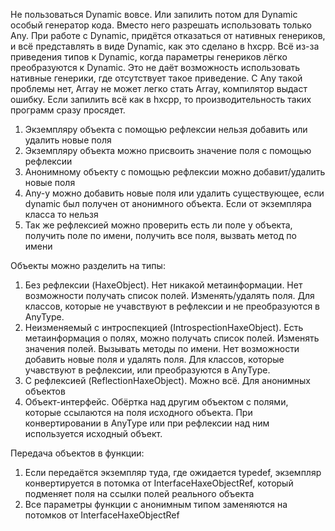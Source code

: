 Не пользоваться Dynamic вовсе. Или запилить потом для Dynamic особый генератор кода.
Вместо него разрешать использовать только Any. При работе с Dynamic, придётся отказаться от нативных генериков, и всё представлять в виде Dynamic, как это сделано в hxcpp. Всё из-за приведения типов к Dynamic, когда параметры генериков лёгко преобразуются к Dynamic. Это не даёт возможность использовать нативные генерики, где отсутствует такое приведение. С Any такой проблемы нет, Array<Int> не может легко стать Array<Any>, компилятор выдаст ошибку.
Если запилить всё как в hxcpp, то производительность таких программ сразу просядет.

1. Экземпляру объекта с помощью рефлексии нельзя добавить или удалить новые поля
2. Экземпляру объекта можно присвоить значение поля с помощью рефлексии
3. Анонимному объекту с помощью рефлексии можно добавит/удалить новые поля
4. Any-у можно добавить новые поля или удалить существующее, если dynamic был получен от анонимного объекта.
Если от экземпляра класса то нельзя
5. Так же рефлексией можно проверить есть ли поле у объекта, получить поле по имени, получить все поля, вызвать метод по имени

Объекты можно разделить на типы:
1. Без рефлексии (HaxeObject). Нет никакой метаинформации. Нет возможности получать список полей. Изменять/удалять поля.
Для классов, которые не учавствуют в рефлексии и не преобразуются в AnyType.
2. Неизменяемый с интроспекцией (IntrospectionHaxeObject). Есть метаинформация о полях, можно получать список полей. Изменять значения полей. Вызывать методы по имени. Нет возможности добавить новые поля и удалять поля.
Для классов, которые учавствуют в рефлексии, или преобразуются в AnyType.
3. С рефлексией (ReflectionHaxeObject). Можно всё.
Для анонимных объектов
4. Объект-интерфейс. Обёртка над другим объектом с полями, которые ссылаются на поля исходного объекта.
При конвертировании в AnyType или при рефлексии над ним используется исходный объект.

Передача объектов в функции:
1. Если передаётся экземпляр туда, где ожидается typedef, экземпляр конвертируется в потомка от InterfaceHaxeObjectRef, который подменяет поля на ссылки полей реального объекта
2. Все параметры функции с анонимным типом заменяются на потомков от InterfaceHaxeObjectRef